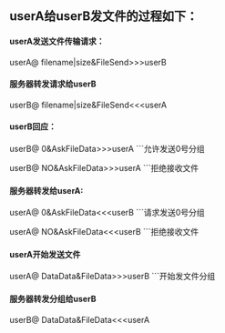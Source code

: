 ## userA给userB发文件的过程如下：


#### userA发送文件传输请求：

userA@ filename|size&FileSend>>>userB

#### 服务器转发请求给userB
userB@ filename|size&FileSend<<<userA


#### userB回应：

userB@ 0&AskFileData>>>userA    ```允许发送0号分组

userB@ NO&AskFileData>>>userA   ```拒绝接收文件


#### 服务器转发给userA:

userA@ 0&AskFileData<<<userB  ```请求发送0号分组

userA@ NO&AskFileData<<<userB   ```拒绝接收文件

#### userA开始发送文件

userA@ DataData&FileData>>>userB   ```开始发文件分组

#### 服务器转发分组给userB

userB@ DataData&FileData<<<userA
